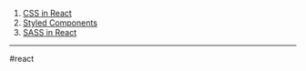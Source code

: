 1. [CSS in React](reactcss)
2. [Styled Components](reactstylescomponents)
3. [SASS in React](reactsass)
- - - 
#react 